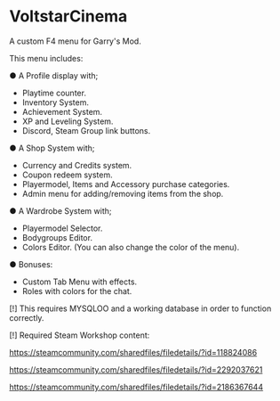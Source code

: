# VoltstarCinema
A custom F4 menu for Garry's Mod.

This menu includes:

● A Profile display with;
- Playtime counter.
- Inventory System.
- Achievement System.
- XP and Leveling System.
- Discord, Steam Group link buttons.

● A Shop System with;
- Currency and Credits system.
- Coupon redeem system.
- Playermodel, Items and Accessory purchase categories.
- Admin menu for adding/removing items from the shop.

● A Wardrobe System with;
- Playermodel Selector.
- Bodygroups Editor.
- Colors Editor. (You can also change the color of the menu).

● Bonuses:
- Custom Tab Menu with effects.
- Roles with colors for the chat.

[!] This requires MYSQLOO and a working database in order to function correctly.

[!] Required Steam Workshop content:

https://steamcommunity.com/sharedfiles/filedetails/?id=118824086

https://steamcommunity.com/sharedfiles/filedetails/?id=2292037621

https://steamcommunity.com/sharedfiles/filedetails/?id=2186367644
